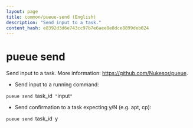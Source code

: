 ```yaml
---
layout: page
title: common/pueue-send (English)
description: "Send input to a task."
content_hash: e8392d3d6e743cc97b7e6aee8e8dce8899deb024
---
```

# pueue send

Send input to a task.
More information: <https://github.com/Nukesor/pueue>.

- Send input to a running command:

`pueue send `<span class="tldr-var badge badge-pill bg-dark-lm bg-white-dm text-white-lm text-dark-dm font-weight-bold">task_id</span>` "`<span class="tldr-var badge badge-pill bg-dark-lm bg-white-dm text-white-lm text-dark-dm font-weight-bold">input</span>`"`

- Send confirmation to a task expecting y/N (e.g. apt, cp):

`pueue send `<span class="tldr-var badge badge-pill bg-dark-lm bg-white-dm text-white-lm text-dark-dm font-weight-bold">task_id</span>` `<span class="tldr-var badge badge-pill bg-dark-lm bg-white-dm text-white-lm text-dark-dm font-weight-bold">y</span>

